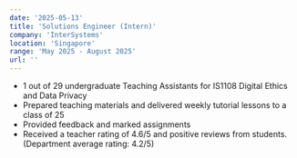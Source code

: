 ```yaml
---
date: '2025-05-13'
title: 'Solutions Engineer (Intern)'
company: 'InterSystems'
location: 'Singapore'
range: 'May 2025 - August 2025'
url: ''
---
```


- 1 out of 29 undergraduate Teaching Assistants for IS1108 Digital Ethics and Data Privacy
- Prepared teaching materials and delivered weekly tutorial lessons to a class of 25
- Provided feedback and marked assignments
- Received a teacher rating of 4.6/5 and positive reviews from students. (Department average rating: 4.2/5)
